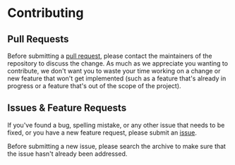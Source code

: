 # Contributing

## Pull Requests

Before submitting a [pull request](https://github.com/homelabapi/homelabapi/pulls), please contact the maintainers of the repository to discuss the change. As much as we appreciate you wanting to contribute, we don't want you to waste your time working on a change or new feature that won't get implemented (such as a feature that's already in progress or a feature that's out of the scope of the project).

## Issues & Feature Requests

If you've found a bug, spelling mistake, or any other issue that needs to be fixed, or you have a new feature request, please submit an [issue](https://github.com/homelabapi/homelabapi/issues).

Before submitting a new issue, please search the archive to make sure that the issue hasn't already been addressed.

